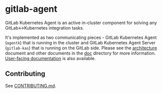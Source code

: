 # gitlab-agent

GitLab Kubernetes Agent is an active in-cluster component for solving any GitLab<->Kubernetes integration tasks.

It's implemented as two communicating pieces - GitLab Kubernetes Agent (`agentk`) that is running in the cluster and GitLab Kubernetes Agent Server (`gitlab-kas`) that is running on the GitLab side. Please see the [architecture](doc/architecture.md) document and other documents in the [doc](doc) directory for more information. [User-facing documentation](https://docs.gitlab.com/ee/user/clusters/agent/) is also available.

## Contributing

See [CONTRIBUTING.md](CONTRIBUTING.md).
